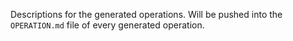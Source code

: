 Descriptions for the generated operations. Will be pushed into the `OPERATION.md` file of every generated operation.

